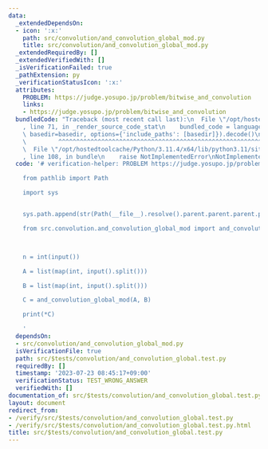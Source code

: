 ```yaml
---
data:
  _extendedDependsOn:
  - icon: ':x:'
    path: src/convolution/and_convolution_global_mod.py
    title: src/convolution/and_convolution_global_mod.py
  _extendedRequiredBy: []
  _extendedVerifiedWith: []
  _isVerificationFailed: true
  _pathExtension: py
  _verificationStatusIcon: ':x:'
  attributes:
    PROBLEM: https://judge.yosupo.jp/problem/bitwise_and_convolution
    links:
    - https://judge.yosupo.jp/problem/bitwise_and_convolution
  bundledCode: "Traceback (most recent call last):\n  File \"/opt/hostedtoolcache/Python/3.11.4/x64/lib/python3.11/site-packages/onlinejudge_verify/documentation/build.py\"\
    , line 71, in _render_source_code_stat\n    bundled_code = language.bundle(stat.path,\
    \ basedir=basedir, options={'include_paths': [basedir]}).decode()\n          \
    \         ^^^^^^^^^^^^^^^^^^^^^^^^^^^^^^^^^^^^^^^^^^^^^^^^^^^^^^^^^^^^^^^^^^^^^^^^^^^^^^^^^\n\
    \  File \"/opt/hostedtoolcache/Python/3.11.4/x64/lib/python3.11/site-packages/onlinejudge_verify/languages/python.py\"\
    , line 108, in bundle\n    raise NotImplementedError\nNotImplementedError\n"
  code: '# verification-helper: PROBLEM https://judge.yosupo.jp/problem/bitwise_and_convolution

    from pathlib import Path

    import sys


    sys.path.append(str(Path(__file__).resolve().parent.parent.parent.parent))

    from src.convolution.and_convolution_global_mod import and_convolution_global_mod



    n = int(input())

    A = list(map(int, input().split()))

    B = list(map(int, input().split()))

    C = and_convolution_global_mod(A, B)

    print(*C)

    '
  dependsOn:
  - src/convolution/and_convolution_global_mod.py
  isVerificationFile: true
  path: src/$tests/convolution/and_convolution_global.test.py
  requiredBy: []
  timestamp: '2023-07-23 08:45:17+09:00'
  verificationStatus: TEST_WRONG_ANSWER
  verifiedWith: []
documentation_of: src/$tests/convolution/and_convolution_global.test.py
layout: document
redirect_from:
- /verify/src/$tests/convolution/and_convolution_global.test.py
- /verify/src/$tests/convolution/and_convolution_global.test.py.html
title: src/$tests/convolution/and_convolution_global.test.py
---
```

